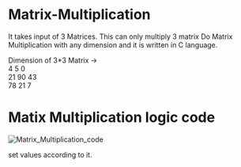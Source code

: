 # Matrix-Multiplication
It takes input of 3 Matrices.
This can only multiply 3 matrix
Do Matrix Multiplication with any dimension and it is written in C language.

Dimension of 3*3 Matrix -><br>
4    5    0<br>21    90    43<br>78    21    7<br>

# Matix Multiplication logic code

![Matrix_Multiplication_code](https://github.com/user-attachments/assets/75ff56b3-323c-4b42-b6e8-d3c84a540e5e)




set values according to it.
